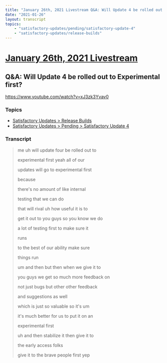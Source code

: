 ```yaml
---
title: "January 26th, 2021 Livestream Q&A: Will Update 4 be rolled out to Experimental first?"
date: "2021-01-26"
layout: transcript
topics:
    - "satisfactory-updates/pending/satisfactory-update-4"
    - "satisfactory-updates/release-builds"
---
```

# [January 26th, 2021 Livestream](../2021-01-26.md)
## Q&A: Will Update 4 be rolled out to Experimental first?
https://www.youtube.com/watch?v=xJ3zk3Yvav0

### Topics
* [Satisfactory Updates > Release Builds](../topics/satisfactory-updates/release-builds.md)
* [Satisfactory Updates > Pending > Satisfactory Update 4](../topics/satisfactory-updates/pending/satisfactory-update-4.md)

### Transcript

> me uh will update four be rolled out to
> 
> experimental first yeah all of our
> 
> updates will go to experimental first
> 
> because
> 
> there's no amount of like internal
> 
> testing that we can do
> 
> that will rival uh how useful it is to
> 
> get it out to you guys so you know we do
> 
> a lot of testing first to make sure it
> 
> runs
> 
> to the best of our ability make sure
> 
> things run
> 
> um and then but then when we give it to
> 
> you guys we get so much more feedback on
> 
> not just bugs but other other feedback
> 
> and suggestions as well
> 
> which is just so valuable so it's um
> 
> it's much better for us to put it on an
> 
> experimental first
> 
> uh and then stabilize it then give it to
> 
> the early access folks
> 
> give it to the brave people first yep
> 
